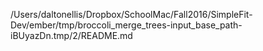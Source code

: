 /Users/daltonellis/Dropbox/SchoolMac/Fall2016/SimpleFit-Dev/ember/tmp/broccoli_merge_trees-input_base_path-iBUyazDn.tmp/2/README.md